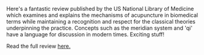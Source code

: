 Here's a fantastic review published by the US National Library of Medicine which examines and explains the mechanisms of acupuncture in biomedical terms while maintaining a recognition and respect for the classical theories underpinning the practice. Concepts such as the meridian system and 'qi' have a language for discussion in modern times. Exciting stuff!

Read the full review [here.](http://www.ncbi.nlm.nih.gov/pmc/articles/PMC3192271/)
